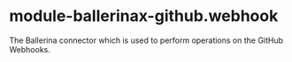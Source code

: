 # module-ballerinax-github.webhook
The Ballerina connector which is used to perform operations on the GitHub Webhooks.
